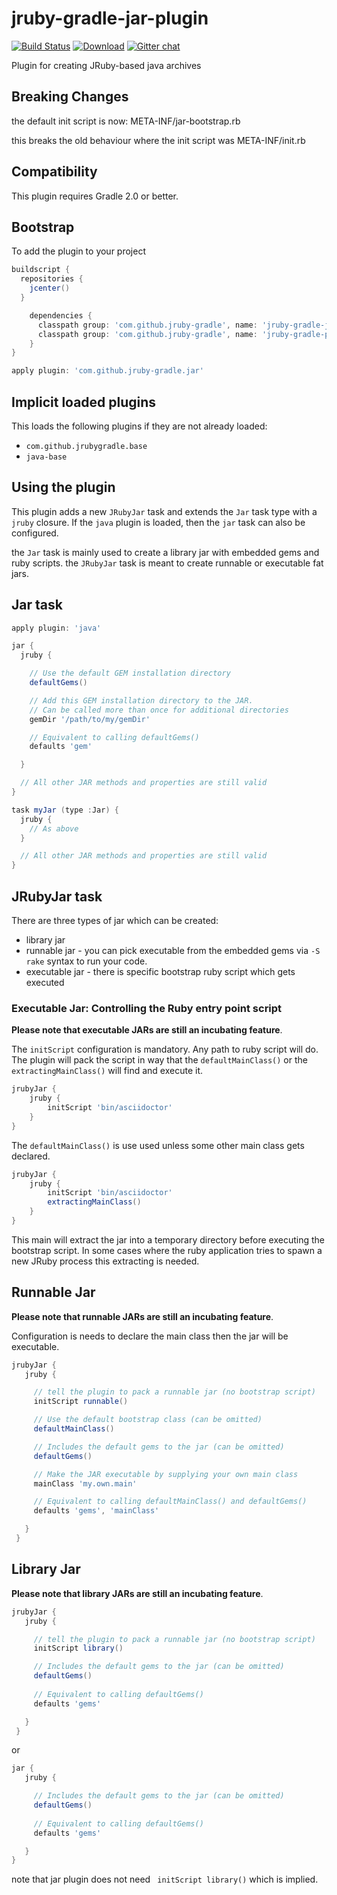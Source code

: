 jruby-gradle-jar-plugin
=======================

[![Build Status](https://buildhive.cloudbees.com/job/jruby-gradle/job/jruby-gradle-jar-plugin/badge/icon)](https://buildhive.cloudbees.com/job/jruby-gradle/job/jruby-gradle-jar-plugin/) [![Download](https://api.bintray.com/packages/jruby-gradle/plugins/jruby-gradle-jar-plugin/images/download.png)](https://bintray.com/jruby-gradle/plugins/jruby-gradle-jar-plugin) [![Gitter chat](https://badges.gitter.im/jruby-gradle/jruby-gradle-plugin.png)](https://gitter.im/jruby-gradle/jruby-gradle-plugin)

Plugin for creating JRuby-based java archives

## Breaking Changes

the default init script is now: META-INF/jar-bootstrap.rb

this breaks the old behaviour where  the init script was META-INF/init.rb

## Compatibility

This plugin requires Gradle 2.0 or better.

## Bootstrap

To add the plugin to your project
```groovy
buildscript {
  repositories {
    jcenter()
  }

    dependencies {
      classpath group: 'com.github.jruby-gradle', name: 'jruby-gradle-jar-plugin', version: '0.2.+'
      classpath group: 'com.github.jruby-gradle', name: 'jruby-gradle-plugin', version: '0.1.+'
    }
}

apply plugin: 'com.github.jruby-gradle.jar'
```

## Implicit loaded plugins

This loads the following plugins if they are not already loaded:

+ `com.github.jrubygradle.base`
+ `java-base`

## Using the plugin

This plugin adds a new ```JRubyJar``` task and extends the `Jar` task type with a `jruby` closure. If the `java` plugin is loaded, then the `jar` task can also be configured.

the ```Jar``` task is mainly used to create a library jar with embedded gems and ruby scripts. the ```JRubyJar``` task is meant to create runnable or executable fat jars.

## Jar task

```groovy
apply plugin: 'java'

jar {
  jruby {

    // Use the default GEM installation directory
    defaultGems()

    // Add this GEM installation directory to the JAR.
    // Can be called more than once for additional directories
    gemDir '/path/to/my/gemDir'

    // Equivalent to calling defaultGems()
    defaults 'gem'

  }

  // All other JAR methods and properties are still valid
}

task myJar (type :Jar) {
  jruby {
    // As above
  }

  // All other JAR methods and properties are still valid
}
```

## JRubyJar task

There are three types of jar which can be created:

* library jar
* runnable jar - you can pick executable from the embedded gems via ```-S rake``` syntax to run your code.
* executable jar - there is specific bootstrap ruby script which gets executed

### Executable Jar: Controlling the Ruby entry point script

**Please note that executable JARs are still an incubating feature**.

The ```initScript``` configuration is mandatory. Any path to ruby script will do. The plugin will pack the script in way that the ```defaultMainClass()``` or the ```extractingMainClass()``` will find and execute it.

```groovy
jrubyJar {
    jruby {
        initScript 'bin/asciidoctor'
    }
}
```

The ```defaultMainClass()``` is use used unless some other main class gets declared.

```groovy
jrubyJar {
    jruby {
        initScript 'bin/asciidoctor'
        extractingMainClass()
    }
}
```
This main will extract the jar into a temporary directory before executing the bootstrap script. In some cases where the ruby application tries to spawn a new JRuby process this extracting is needed.

## Runnable Jar

**Please note that runnable JARs are still an incubating feature**.

Configuration is needs to declare the main class then the jar will be executable.

```groovy
jrubyJar {
   jruby {

     // tell the plugin to pack a runnable jar (no bootstrap script)
     initScript runnable()

     // Use the default bootstrap class (can be omitted)
     defaultMainClass()

     // Includes the default gems to the jar (can be omitted)
     defaultGems()

     // Make the JAR executable by supplying your own main class
     mainClass 'my.own.main'

     // Equivalent to calling defaultMainClass() and defaultGems()
     defaults 'gems', 'mainClass'

   }
 }
 ```

## Library Jar

**Please note that library JARs are still an incubating feature**.

```groovy
jrubyJar {
   jruby {

     // tell the plugin to pack a runnable jar (no bootstrap script)
     initScript library()

     // Includes the default gems to the jar (can be omitted)
     defaultGems()
 
     // Equivalent to calling defaultGems()
     defaults 'gems'

   }
 }
```
or
```groovy
jar {
   jruby {

     // Includes the default gems to the jar (can be omitted)
     defaultGems()
 
     // Equivalent to calling defaultGems()
     defaults 'gems'

   }
}
```

note that jar plugin does not need ``` initScript library()``` which is implied.
